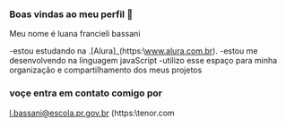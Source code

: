 ###   Boas vindas ao meu perfil 🐶

Meu nome é luana francieli bassani

  -estou estudando na .[Alura]_(https:\\www.alura.com.br).
  -estou me desenvolvendo na linguagem javaScript
  -utilizo esse espaço para minha organização e compartilhamento dos meus projetos 

  ### voçe entra em contato comigo por 

  l.bassani@escola.pr.gov.br
  (https:\\tenor.com


